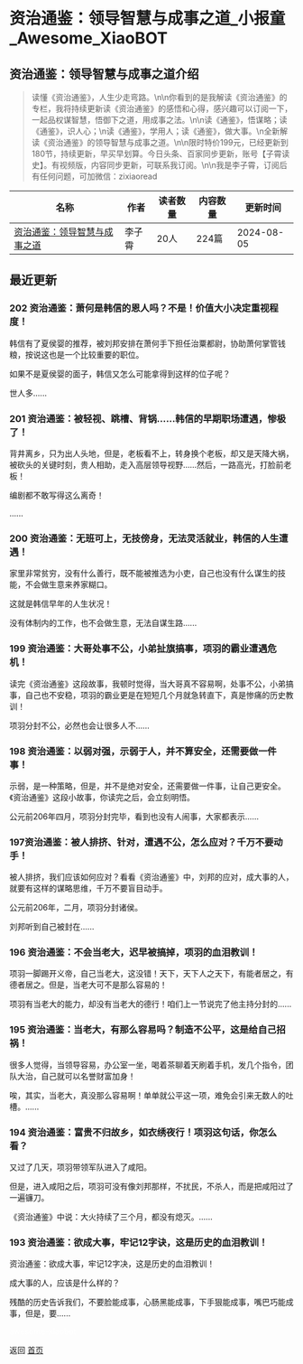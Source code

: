 # 资治通鉴：领导智慧与成事之道_小报童_Awesome_XiaoBOT

## 资治通鉴：领导智慧与成事之道介绍
> 读懂《资治通鉴》，人生少走弯路。\n\n你看到的是我解读《资治通鉴》的专栏，我将持续更新读《资治通鉴》的感悟和心得，感兴趣可以订阅一下，一起品权谋智慧，悟御下之道，用成事之法。\n\n读《通鉴》，悟谋略；读《通鉴》，识人心；\n读《通鉴》，学用人；读《通鉴》，做大事。\n全新解读《资治通鉴》的领导智慧与成事之道。\n\n限时特价199元，已经更新到180节，持续更新，早买早划算。今日头条、百家同步更新，账号【子霄读史】。有视频版，内容同步更新，可联系我订阅。\n\n我是李子霄，订阅后有任何问题，可加微信：zixiaoread  
  


|名称|作者|读者数量|内容数量|更新时间|
|---|---|---|---|---|
|[资治通鉴：领导智慧与成事之道](https://xiaobot.net/p/zixiaodushi?refer=9c3f1c95-a052-465a-9902-f6d75080262a)|李子霄|20人|224篇|2024-08-05|

## 最近更新
### 202 资治通鉴：萧何是韩信的恩人吗？不是！价值大小决定重视程度！

韩信有了夏侯婴的推荐，被刘邦安排在萧何手下担任治粟都尉，协助萧何掌管钱粮，按说这也是一个比较重要的职位。

如果不是夏侯婴的面子，韩信又怎么可能拿得到这样的位子呢？

世人多......

### 201 资治通鉴：被轻视、跳槽、背锅……韩信的早期职场遭遇，惨极了！

背井离乡，只为出人头地，但是，老板看不上，转身换个老板，却又是天降大祸，被砍头的关键时刻，贵人相助，走入高层领导视野……然后，一路高光，打脸前老板！

编剧都不敢写得这么离奇！

......

### 200 资治通鉴：无班可上，无技傍身，无法灵活就业，韩信的人生遭遇！

家里非常贫穷，没有什么善行，既不能被推选为小吏，自己也没有什么谋生的技能，不会做生意来养家糊口。

这就是韩信早年的人生状况！

没有体制内的工作，也不会做生意，无法自谋生路......

### 199 资治通鉴：大哥处事不公，小弟扯旗搞事，项羽的霸业遭遇危机！

读完《资治通鉴》这段故事，我顿时觉得，当大哥真不容易啊，处事不公，小弟搞事，自己也不安稳，项羽的霸业更是在短短几个月就急转直下，真是惨痛的历史教训！

项羽分封不公，必然也会让很多人不......

### 198 资治通鉴：以弱对强，示弱于人，并不算安全，还需要做一件事！

示弱，是一种策略，但是，并不是绝对安全，还需要做一件事，让自己更安全。《资治通鉴》这段小故事，你读完之后，会立刻明悟。

公元前206年四月，项羽分封完毕，看到也没有人闹事，大家都表示......

### 197 ​资治通鉴：被人排挤、针对，遭遇不公，怎么应对？千万不要动手！

被人排挤，我们应该如何应对？看看《资治通鉴》中，刘邦的应对，成大事的人，就要有这样的谋略思维，千万不要盲目动手。

公元前206年，二月，项羽分封诸侯。

刘邦听到自己被封在......

### 196 资治通鉴：不会当老大，迟早被搞掉，项羽的血泪教训！

项羽一脚踢开义帝，自己当老大，这没错！天下，天下人之天下，有能者居之，有德者居之。但是，当老大可不是那么容易的！

项羽有当老大的能力，却没有当老大的德行！咱们上一节说完了他主持分封的......

### 195 资治通鉴：当老大，有那么容易吗？制造不公平，这是给自己招祸！

很多人觉得，当领导容易，办公室一坐，喝着茶聊着天刷着手机，发几个指令，团队大治，自己就可以名誉财富加身！

唉，其实，当老大，真没那么容易啊！单单就公平这一项，难免会引来无数人的吐槽。......

### 194 资治通鉴：富贵不归故乡，如衣绣夜行！项羽这句话，你怎么看？

又过了几天，项羽带领军队进入了咸阳。

但是，进入咸阳之后，项羽可没有像刘邦那样，不扰民，不杀人，而是把咸阳过了一遍镰刀。

《资治通鉴》中说：大火持续了三个月，都没有熄灭。......

### 193 资治通鉴：欲成大事，牢记12字诀，这是历史的血泪教训！

资治通鉴：欲成大事，牢记12字决，这是历史的血泪教训！

成大事的人，应该是什么样的？

残酷的历史告诉我们，不要脸能成事，心肠黑能成事，下手狠能成事，嘴巴巧能成事，但是，要......


<a href="https://github.com/Reno9527/awesome-xiaobot" style="color: white; text-decoration: none;">awesome-xiaobot</a>

返回 [首页](../README.md)
